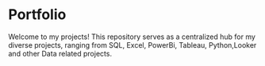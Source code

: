 # Portfolio
Welcome to my projects!  This repository serves as a centralized hub for my diverse projects, ranging from SQL, Excel, PowerBi, Tableau, Python,Looker and other Data related projects.
